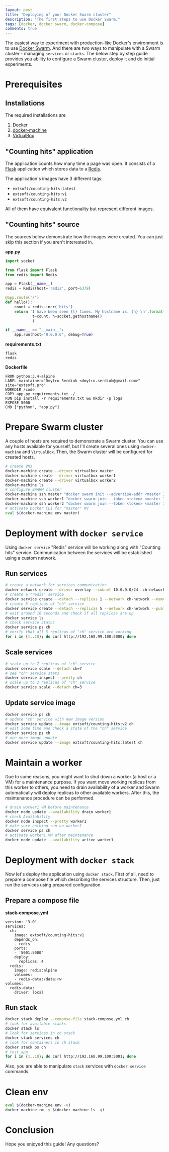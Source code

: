 ```yaml
---
layout: post
title: "Deploying of your Docker Swarm cluster"
description: "The first steps to use Docker Swarm."
tags: [docker, docker swarm, docker-compose]
comments: true
---
```


The easiest way to experiment with production-like Docker's environment is to use [Docker Swarm](https://docs.docker.com/engine/swarm/). And there are two ways to manipulate with a Swarm cluster - managing `services` or `stacks`. The below step by step guide provides you ability to configure a Swarm cluster, deploy it and do initial experiments.

Prerequisites
=============

Installations
-------------
The required installations are
1. [Docker](https://www.docker.com)
2. [docker-machine](https://docs.docker.com/machine/)
3. [VirtualBox](https://www.virtualbox.org)

"Counting hits" application
---------------------------
The application counts how many time a page was open. It consists of a [Flask](http://flask.pocoo.org) application which stores data to a [Redis](https://redis.io).

The application's images have 3 different tags:
- `extsoft/counting-hits:latest`
- `extsoft/counting-hits:v1`
- `extsoft/counting-hits:v2`

All of them have equivalent functionality but represent different images.

"Counting hits" source
----------------------
The sources below demonstrate how the images were created. You can just skip this section if you aren't interested in.

**app.py**
```python
import socket

from flask import Flask
from redis import Redis

app = Flask(__name__)
redis = Redis(host='redis', port=6379)

@app.route('/')
def hello():
    count = redis.incr('hits')
    return 'I have been seen {t} times. My hostname is: {h} \n'.format(
            t=count, h=socket.gethostname()
            )

if __name__ == "__main__":
    app.run(host="0.0.0.0", debug=True)
```

**requirements.txt**
```text
flask
redis
```

**Dockerfile**
```text
FROM python:3.4-alpine
LABEL maintainer="Dmytro Serdiuk <dmytro.serdiuk@gmail.com>" site="extsoft.pro"
WORKDIR /code
COPY app.py requirements.txt ./
RUN pip install -r requirements.txt && mkdir -p logs
EXPOSE 5000
CMD ["python", "app.py"]
```

Prepare Swarm cluster
=====================
A couple of hosts are required to demonstrate a Swarm cluster. You can use any hosts available for yourself, but I'll create several ones using `docker-machine` and `VirtualBox`. Then, the Swarm cluster will be configured for created hosts.
```bash
# create VMs
docker-machine create --driver virtualbox master
docker-machine create --driver virtualbox worker1
docker-machine create --driver virtualbox worker2
docker-machine ls
# configure SWARM cluster
docker-machine ssh master "docker swarm init --advertise-addr <master IP>"
docker-machine ssh worker1 "docker swarm join --token <token> <master IP>:2377"
docker-machine ssh worker2 "docker swarm join --token <token> <master IP>:2377"
# activate Docker CLI for "master" MV
eval $(docker-machine env master)
```

Deployment with `docker service`
================================
Using `docker service` "Redis" service will be working along with "Counting hits" service. Communication between the services will be established using a custom network.

Run services
------------
```bash
# create a network for services communication
docker network create --driver overlay --subnet 10.0.9.0/24  ch-network
# create a "redis" service
docker service create --detach --replicas 1 --network ch-network --name redis redis:alpine
# create 5 replicas of "ch" service
docker service create --detach --replicas 5 --network ch-network --publish 5000:5000 --name ch extsoft/counting-hits:v1
# wait around 10 seconds and check if all replicas are up
docker service ls
# check service status
docker service ps ch
# verify that all 5 replicas of "ch" service are working
for i in {1..10}; do curl http://192.168.99.100:5000; done
```

Scale services
--------------
```bash
# scale up to 7 replicas of "ch" service
docker service scale --detach ch=7
# see "ch" service stats
docker service inspect --pretty ch
# scale up to 2 replicas of "ch" service
docker service scale --detach ch=3
```

Update service image
--------------------
```bash
docker service ps ch
# update "ch" service with new image version
docker service update --image extsoft/counting-hits:v2 ch
# wait some time and check a state of the "ch" service
docker service ps ch
# one more image update
docker service update --image extsoft/counting-hits:latest ch
```

Maintain a worker
=================
Due to some reasons, you might want to shut down a worker (a host or a VM) for a maintenance purpose. If you want move working replicas from this worker to others, you need to drain availability of a worker and Swarm automatically will deploy replicas to other available workers. After this, the maintenance procedure can be performed.

```bash
# drain worker1 VM before maintenance
docker node update --availability drain worker1
# check Availability
docker node inspect --pretty worker1
# make sure nothing run on worker1
docker service ps ch
# activate worker1 VM after maintenance
docker node update --availability active worker1
```

Deployment with `docker stack`
==============================
Now let's deploy the application using `docker stack`. First of all, need to prepare a compose file which describing the services structure. Then, just run the services using prepared configuration.

Prepare a compose file
----------------------
**stack-compose.yml**
```text
version: '3.0'
services:
  ch:
    image: extsoft/counting-hits:v1
    depends_on:
    - redis
    ports:
    - '5001:5000'
    deploy:
      replicas: 4
  redis:
    image: redis:alpine
    volumes:
    - redis-data:/data:rw
volumes:
  redis-data:
    driver: local
```

Run stack
---------
```bash
docker stack deploy --compose-file stack-compose.yml ch
# look for available stacks
docker stack ls
# look for services in ch stack
docker stack services ch
# look for containers in ch stack
docker stack ps ch
# test app
for i in {1..10}; do curl http://192.168.99.100:5001; done
```

Also, you are able to manipulate `stack` services with `docker service` commands.

Clean env
=========

```bash
eval $(docker-machine env -u)
docker-machine rm -y $(docker-machine ls -q)
```

Conclusion
==========
Hope you enjoyed this guide! Any questions?
